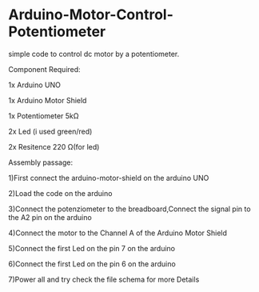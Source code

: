 # Arduino-Motor-Control-Potentiometer
simple code to control dc motor by a potentiometer.

Component Required:

1x Arduino UNO

1x Arduino Motor Shield

1x Potentiometer 5kΩ

2x Led (i used green/red)

2x Resitence 220 Ω(for led)

Assembly passage:

1)First connect the arduino-motor-shield on the arduino UNO

2)Load the code on the arduino

3)Connect the potenziometer to the breadboard,Connect the signal pin to the A2 pin on the arduino

4)Connect the motor to the Channel A of the Arduino Motor Shield

5)Connect the first Led on the pin 7 on the arduino 

6)Connect the first Led on the pin 6 on the arduino

7)Power all and try check the file schema for more Details
